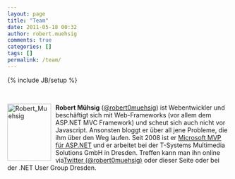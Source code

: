 ```yaml
---
layout: page
title: "Team"
date: 2011-05-18 00:32
author: robert.muehsig
comments: true
categories: []
tags: []
permalink: /team/
---
```

{% include JB/setup %}
<p><strong></strong>&nbsp;</p> <p><a href="{{BASE_PATH}}/assets/wp-images-de/Robert_Muehsig.png"><img style="background-image: none; border-bottom: 0px; border-left: 0px; margin: 0px 10px 0px 0px; padding-left: 0px; padding-right: 0px; display: inline; float: left; border-top: 0px; border-right: 0px; padding-top: 0px" title="Robert_Muehsig" border="0" alt="Robert_Muehsig" align="left" src="{{BASE_PATH}}/assets/wp-images-de/Robert_Muehsig_thumb.png" width="99" height="129"></a></p> <p><strong>Robert Mühsig</strong> (<a href="http://twitter.com/robert0muehsig">@robert0muehsig</a>) ist Webentwickler und beschäftigt sich mit Web-Frameworks (vor allem dem ASP.NET MVC Framework) und scheut sich auch nicht vor Javascript. Ansonsten bloggt er über all jene Probleme, die ihm über den Weg laufen. Seit 2008 ist er <a href="https://mvp.support.microsoft.com/profile/Robert.Muehsig">Microsoft MVP für ASP.NET</a> und er arbeitet bei der T-Systems Multimedia Solutions GmbH in Dresden. Treffen kann man ihn online via<a href="http://twitter.com/robert0muehsig">Twitter (@robert0muehsig)</a> oder dieser Seite oder bei der .NET User Group Dresden.</p>

